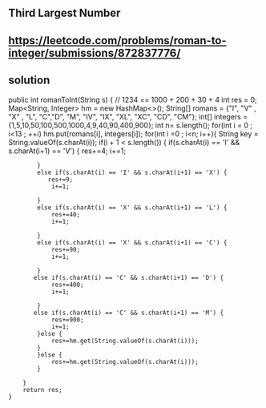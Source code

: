  ## Third Largest Number

## https://leetcode.com/problems/roman-to-integer/submissions/872837776/

## solution

   public int romanToInt(String s) { // 1234 == 1000 + 200 + 30 + 4
        int res = 0;
        Map<String, Integer> hm = new HashMap<>();
        String[] romans = {"I", "V" , "X" , "L", "C","D", "M", "IV", "IX", "XL", "XC", "CD", "CM"};
        int[] integers = {1,5,10,50,100,500,1000,4,9,40,90,400,900};
        int n= s.length();
        for(int i = 0 ; i<13 ; ++i)
                hm.put(romans[i], integers[i]);
        for(int i =0 ; i<n; i++){
            String key = String.valueOf(s.charAt(i));
            if(i + 1 < s.length()) {
            if(s.charAt(i) == 'I' && s.charAt(i+1) == 'V') {
                res+=4;
                i+=1;
                
            }
            else if(s.charAt(i) == 'I' && s.charAt(i+1) == 'X') {
               res+=9;
                i+=1;
               
            }
            else if(s.charAt(i) == 'X' && s.charAt(i+1) == 'L') {
                res+=40;
                i+=1;
                
            }
            else if(s.charAt(i) == 'X' && s.charAt(i+1) == 'C') {
                res+=90;
                i+=1;
                
            }
           else if(s.charAt(i) == 'C' && s.charAt(i+1) == 'D') {
                res+=400;
                i+=1;
             
            }
           else if(s.charAt(i) == 'C' && s.charAt(i+1) == 'M') {
                res+=900;
                i+=1;
            }else {
                res+=hm.get(String.valueOf(s.charAt(i)));
            }
            }else {
                res+=hm.get(String.valueOf(s.charAt(i)));
            }
            
        }
        return res;
    }